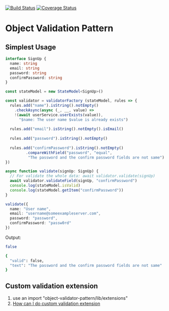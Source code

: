 [![Build Status](https://travis-ci.com/m1sha/object-validation-pattern.svg?branch=master)](https://travis-ci.com/m1sha/object-validation-pattern)
[![Coverage Status](https://coveralls.io/repos/github/m1sha/object-validation-pattern/badge.svg?branch=master)](https://coveralls.io/github/m1sha/object-validation-pattern?branch=master)

# Object Validation Pattern

## Simplest Usage

```typescript
interface SignUp {
  name: string
  email: string
  password: string
  confirmPassword: string
}

const stateModel = new StateModel<SignUp>()

const validator = validatorFactory (stateModel, rules => {
  rules.add("name").isString().notEmpty()
    .checkAsync(async (_, __, value) => 
    !(await userService.userExists(value)),
      "$name: The user name $value is already exists")  
  
  rules.add("email").isString().notEmpty().isEmail()
      
  rules.add("password").isString().notEmpty()  
  
  rules.add("confirmPassword").isString().notEmpty()
         .compareWithField("password", "equal", 
          "The password and the confirm password fields are not same")
})

async function validate(signUp: SignUp) {
  // For validate the whole data: await validator.validate(signUp) 
  await validator.validateField(signUp, "confirmPassword")
  console.log(stateModel.isValid) 
  console.log(stateModel.getItem("confirmPassword")) 
}

validate({
  name: "User name",
  email: "username@someexampleserver.com",
  password: "password",
  confirmPassword: "passw0rd"
})
```

Output:
```bash
false

{ 
  "valid": false, 
  "text": "The password and the confirm password fields are not same"
}
```

## Custom validation extension

1. use an import "object-validator-pattern/lib/extensions"
2. [How can I do custom validation extension](docs/CustomExtensions.md)